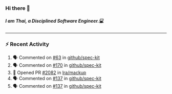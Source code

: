 ### Hi there 👋

##### I am Thai, a Disciplined Software Engineer.💻

---

### ⚡ Recent Activity
<!--START_SECTION:activity-->
1. 🗣 Commented on [#63](https://github.com/github/spec-kit/issues/63#issuecomment-3279216225) in [github/spec-kit](https://github.com/github/spec-kit)
2. 🗣 Commented on [#170](https://github.com/github/spec-kit/issues/170#issuecomment-3279198285) in [github/spec-kit](https://github.com/github/spec-kit)
3. 💪 Opened PR [#2082](https://github.com/lra/mackup/pull/2082) in [lra/mackup](https://github.com/lra/mackup)
4. 🗣 Commented on [#137](https://github.com/github/spec-kit/pull/137#issuecomment-3277395829) in [github/spec-kit](https://github.com/github/spec-kit)
5. 🗣 Commented on [#137](https://github.com/github/spec-kit/pull/137#issuecomment-3277365095) in [github/spec-kit](https://github.com/github/spec-kit)
<!--END_SECTION:activity-->
